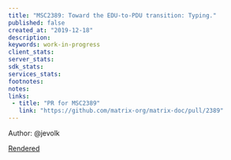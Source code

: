 ```yaml
---
title: "MSC2389: Toward the EDU-to-PDU transition: Typing."
published: false
created_at: "2019-12-18"
description:
keywords: work-in-progress
client_stats:
server_stats:
sdk_stats:
services_stats:
footnotes:
notes:
links:
 - title: "PR for MSC2389"
   link: "https://github.com/matrix-org/matrix-doc/pull/2389"
---
```

Author: @jevolk

[Rendered](https://github.com/matrix-construct/matrix-refreshed/blob/jevolk/edu_as_pdu__typing/proposals/2389-edu-as-pdu--typing.md)
